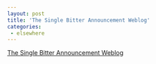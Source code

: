 ```yaml
---
layout: post
title: 'The Single Bitter Announcement Weblog'
categories:
 - elsewhere
---
```



<a href="http://merlin.blogs.com/bitterblog/">The Single Bitter Announcement Weblog</a>
